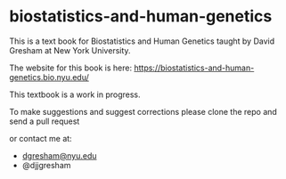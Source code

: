 # biostatistics-and-human-genetics
This is a text book for Biostatistics and Human Genetics taught by David Gresham at New York University.

The website for this book is here: https://biostatistics-and-human-genetics.bio.nyu.edu/ 

This textbook is a work in progress.

To make suggestions and suggest corrections please clone the repo and send a pull request

or contact me at:

* dgresham@nyu.edu
* @djjgresham
